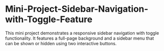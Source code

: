# Mini-Project-Sidebar-Navigation-with-Toggle-Feature
This mini project demonstrates a responsive sidebar navigation with toggle functionality. It features a full-page background and a sidebar menu that can be shown or hidden using two interactive buttons. 

